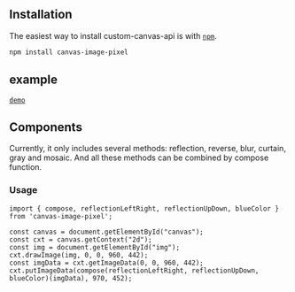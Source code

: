 

## Installation

The easiest way to install custom-canvas-api is with [`npm`][npm].

[npm]: https://www.npmjs.com/

```sh
npm install canvas-image-pixel
```

## example
[`demo`][demo]

[demo]: https://tomgou.github.io/canvas-example/www/index.html#/about

## Components

Currently, it only includes several methods: reflection, reverse, blur, curtain, gray and mosaic. And all these methods can be combined by compose function.

### Usage ### 
```
import { compose, reflectionLeftRight, reflectionUpDown, blueColor } from 'canvas-image-pixel';

const canvas = document.getElementById("canvas");
const cxt = canvas.getContext("2d");
const img = document.getElementById("img");
cxt.drawImage(img, 0, 0, 960, 442);
const imgData = cxt.getImageData(0, 0, 960, 442);
cxt.putImageData(compose(reflectionLeftRight, reflectionUpDown, blueColor)(imgData), 970, 452);
```
